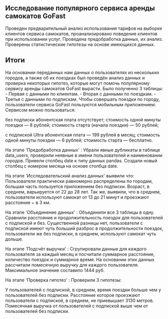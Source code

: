 ## Исследование популярного сервиса аренды самокатов GoFast

Проведен предварительный анализ использования тарифов на выборке клиентов сервиса самокатов,
проанализировано поведение клиентов при использовании услуг. Проведена предобработка
данных, их анализ. Проверены статистические гипотезы на основе имеющихся данных.

## Итоги

На основании переданных нам данных о пользователях из нескольких городов, а также об их поездках был проведён анализ данных и проверка некоторых гипотез, которые могут помочь популярному сервису аренды самокатов GoFast вырасти. Было полученно 3 таблицы: - Первая с данными по клиентам. - Вторая c данными по поездкам. - Третья с данными по подпискам.
Чтобы совершать поездки по городу, пользователи сервиса GoFast пользуются мобильным приложением. Сервисом можно пользоваться:

без подписки
абонентская плата отсутствует;
стоимость одной минуты поездки — 8 рублей;
стоимость старта (начала поездки) — 50 рублей;

с подпиской Ultra
абонентская плата — 199 рублей в месяц;
стоимость одной минуты поездки — 6 рублей;
стоимость старта — бесплатно.

На этапе 'Предобработка данных' :
Убрали явные дубликаты в таблице data_users, проверили неявные в имени пользователей и наименовании городов. Привели столбец date к типу данных pandas. Создали новый столбец с номером месяца на основе столбца date.

На этапе 'Исследовательский анализ данных' выявили что:
Пользователи практически равномерно распределены по городам, большая часть пользуется приложением без подписки. Возраст, в среднем, варьируется от 22 до 28 лет. Так же, выявили, что в среднем, пользователи используют самокат от 13 до 21 минут и проезжают расстояние ~ в 3 км.

На этапе 'Объединение данных' :
Объединили все 3 таблицы в одну. Сравнили расстояние и продолжительность поездок для пользователей с подпиской и без. Существенной разницы нет, пользователи с подпиской имеют чуть больший разброс в продолжительности поездок, пользователи же без подписки, в среднем, используют самокат чуть дольше.

На этапе 'Подсчёт выручки' :
Сгрупировали данные для каждого пользователя за каждый месяц и посчитали суммарное расстояние, количество поездок и суммарное время. На основании этих данных рассчитали помесячную выручку для каждого пользователя. Максимальное значение составило 1444 руб.

На этапе 'Проверка гипотез' :
Проверили 3 гипотезы:

У пользователей с подпиской, в среднем, время поездки больше чем у пользователей без подписки.
Расстояние которое проезжают пользователи с подпиской, в среднем, не приевышает 3130 метров.
Помесячная выручка от пользователей с подпиской выше чем от пользователей без подписки.
